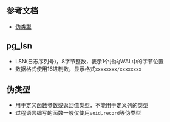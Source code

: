 ## 参考文档
- [伪类型](http://www.postgres.cn/docs/10/datatype-pseudo.html)

## pg_lsn
- LSN(日志序列号)，8字节整数，表示1个指向WAL中的字节位置
- 数据格式使用16进制数，显示格式`xxxxxxxx/xxxxxxxx`

## 伪类型
- 用于定义函数参数或返回值类型，不能用于定义列的类型
- 过程语言编写的函数一般仅使用`void,record`等伪类型